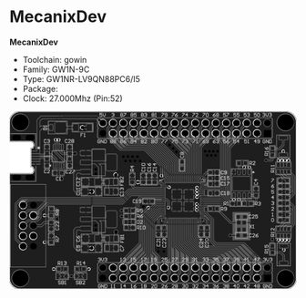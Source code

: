 # MecanixDev
**MecanixDev**

* Toolchain: gowin
* Family: GW1N-9C
* Type: GW1NR-LV9QN88PC6/I5
* Package: 
* Clock: 27.000Mhz (Pin:52)

![board.png](board.png)

